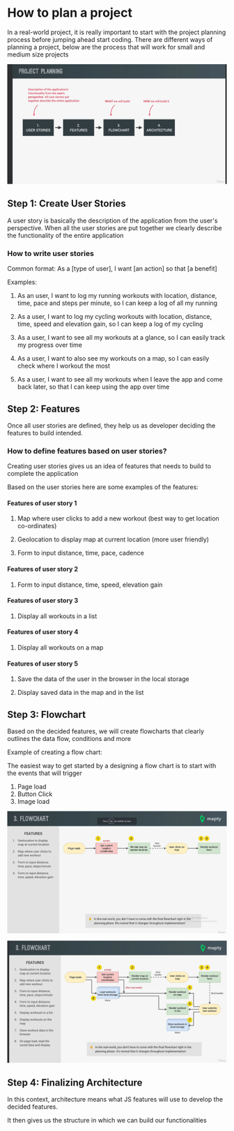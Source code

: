 # How to plan a project

In a real-world project, it is really important to start with the project
planning process before jumping ahead start coding. There are different
ways of planning a project, below are the process that will work for
small and medium size projects

![project planning](public/image.png)

## Step 1: Create User Stories

A user story is basically the description of the application from the user's
perspective. When all the user stories are put together we clearly describe
the functionality of the entire application

### How to write user stories

Common format: As a [type of user], I want [an action] so that [a benefit]

Examples:

1. As an user, I want to log my running workouts with location, distance, time, pace and steps per minute, so I can keep a log of all my running

2. As a user, I want to log my cycling workouts with location, distance, time, speed and elevation gain, so I can keep a log of my cycling

3. As a user, I want to see all my workouts at a glance, so I can easily track my progress over time

4. As a user, I want to also see my workouts on a map, so I can easily check where I workout the most

5. As a user, I want to see all my workouts when I leave the app and come back later, so that I can keep using the app over time

## Step 2: Features

Once all user stories are defined, they help us as developer deciding the features to build intended.

### How to define features based on user stories?

Creating user stories gives us an idea of features that needs to build to complete the application

Based on the user stories here are some examples of the features:

#### Features of user story 1

1. Map where user clicks to add a new workout (best way to get location co-ordinates)

2. Geolocation to display map at current location (more user friendly)

3. Form to input distance, time, pace, cadence

#### Features of user story 2

1. Form to input distance, time, speed, elevation gain

#### Features of user story 3

1. Display all workouts in a list

#### Features of user story 4

1. Display all workouts on a map

#### Features of user story 5

1. Save the data of the user in the browser in the local storage

2. Display saved data in the map and in the list

## Step 3: Flowchart

Based on the decided features, we will create flowcharts that clearly outlines the data flow, conditions and more

Example of creating a flow chart:

The easiest way to get started by a designing a flow chart is to start with the events that will trigger

1. Page load
2. Button Click
3. Image load

![Flow chart example](public/image-1.png)

![Flow chart example](public/image-2.png)

## Step 4: Finalizing Architecture

In this context, architecture means what JS features will use to develop the decided features.

It then gives us the structure in which we can build our functionalities

